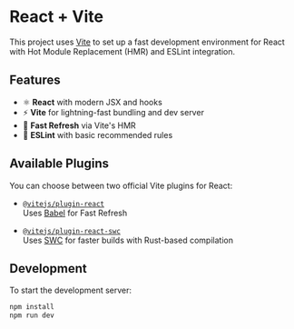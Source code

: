 # React + Vite

This project uses [Vite](https://vitejs.dev/) to set up a fast development environment for React with Hot Module Replacement (HMR) and ESLint integration.

## Features

- ⚛️ **React** with modern JSX and hooks
- ⚡ **Vite** for lightning-fast bundling and dev server
- 🔁 **Fast Refresh** via Vite's HMR
- 🧹 **ESLint** with basic recommended rules

## Available Plugins

You can choose between two official Vite plugins for React:

- [`@vitejs/plugin-react`](https://github.com/vitejs/vite-plugin-react/tree/main/packages/plugin-react)  
  Uses [Babel](https://babeljs.io/) for Fast Refresh

- [`@vitejs/plugin-react-swc`](https://github.com/vitejs/vite-plugin-react/tree/main/packages/plugin-react-swc)  
  Uses [SWC](https://swc.rs/) for faster builds with Rust-based compilation

## Development

To start the development server:

```bash
npm install
npm run dev
